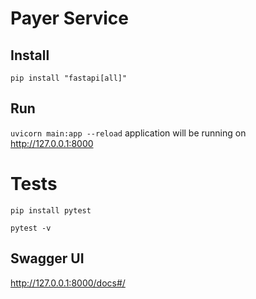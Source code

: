 # Payer Service

## Install

`pip install "fastapi[all]"`


## Run

`uvicorn main:app --reload` application will be running on http://127.0.0.1:8000

# Tests

`pip install pytest`

`pytest -v`

## Swagger UI

http://127.0.0.1:8000/docs#/
